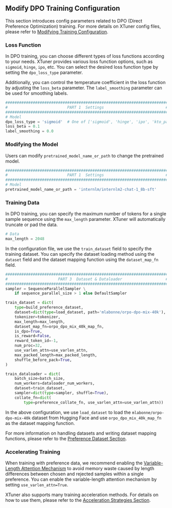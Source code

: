## Modify DPO Training Configuration

This section introduces config parameters related to DPO (Direct Preference Optimization) training. For more details on XTuner config files, please refer to [Modifying Training Configuration](https://xtuner.readthedocs.io/zh-cn/latest/training/modify_settings.html).

### Loss Function

In DPO training, you can choose different types of loss functions according to your needs. XTuner provides various loss function options, such as `sigmoid`, `hinge`, `ipo`, etc. You can select the desired loss function type by setting the `dpo_loss_type` parameter.

Additionally, you can control the temperature coefficient in the loss function by adjusting the `loss_beta` parameter. The `label_smoothing` parameter can be used for smoothing labels.

```python
#######################################################################
#                          PART 1  Settings                           #
#######################################################################
# Model
dpo_loss_type = 'sigmoid'  # One of ['sigmoid', 'hinge', 'ipo', 'kto_pair', 'sppo_hard', 'nca_pair', 'robust']
loss_beta = 0.1
label_smoothing = 0.0
```

### Modifying the Model

Users can modify `pretrained_model_name_or_path` to change the pretrained model.

```python
#######################################################################
#                          PART 1  Settings                           #
#######################################################################
# Model
pretrained_model_name_or_path = 'internlm/internlm2-chat-1_8b-sft'
```

### Training Data

In DPO training, you can specify the maximum number of tokens for a single sample sequence using the `max_length` parameter. XTuner will automatically truncate or pad the data.

```python
# Data
max_length = 2048
```

In the configuration file, we use the `train_dataset` field to specify the training dataset. You can specify the dataset loading method using the `dataset` field and the dataset mapping function using the `dataset_map_fn` field.

```python
#######################################################################
#                      PART 3  Dataset & Dataloader                   #
#######################################################################
sampler = SequenceParallelSampler \
    if sequence_parallel_size > 1 else DefaultSampler

train_dataset = dict(
    type=build_preference_dataset,
    dataset=dict(type=load_dataset, path='mlabonne/orpo-dpo-mix-40k'),
    tokenizer=tokenizer,
    max_length=max_length,
    dataset_map_fn=orpo_dpo_mix_40k_map_fn,
    is_dpo=True,
    is_reward=False,
    reward_token_id=-1,
    num_proc=32,
    use_varlen_attn=use_varlen_attn,
    max_packed_length=max_packed_length,
    shuffle_before_pack=True,
)

train_dataloader = dict(
    batch_size=batch_size,
    num_workers=dataloader_num_workers,
    dataset=train_dataset,
    sampler=dict(type=sampler, shuffle=True),
    collate_fn=dict(
        type=preference_collate_fn, use_varlen_attn=use_varlen_attn))
```

In the above configuration, we use `load_dataset` to load the `mlabonne/orpo-dpo-mix-40k` dataset from Hugging Face and use `orpo_dpo_mix_40k_map_fn` as the dataset mapping function.

For more information on handling datasets and writing dataset mapping functions, please refer to the [Preference Dataset Section](../reward_model/preference_data.md).

### Accelerating Training

When training with preference data, we recommend enabling the [Variable-Length Attention Mechanism](https://xtuner.readthedocs.io/zh-cn/latest/acceleration/varlen_flash_attn.html) to avoid memory waste caused by length differences between chosen and rejected samples within a single preference. You can enable the variable-length attention mechanism by setting `use_varlen_attn=True`.

XTuner also supports many training acceleration methods. For details on how to use them, please refer to the [Acceleration Strategies Section](https://xtuner.readthedocs.io/zh-cn/latest/acceleration/hyper_parameters.html).
